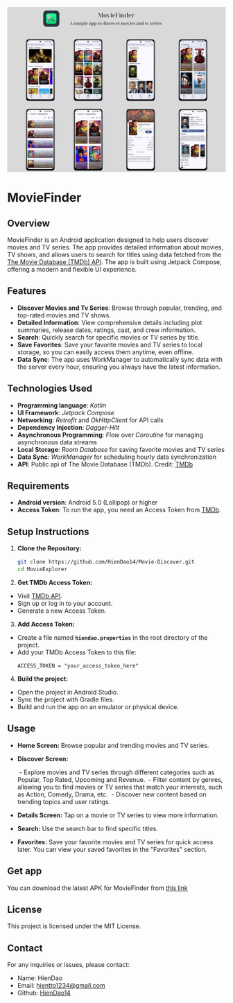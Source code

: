 ![](media/landing_page_MovieFinder.png)

# MovieFinder 
## Overview

MovieFinder is an Android application designed to help users discover movies and TV series. The app provides detailed information about movies, TV shows, and allows users to search for titles using data fetched from the [The Movie Database (TMDb) API](https://developer.themoviedb.org/docs/getting-started). The app is built using Jetpack Compose, offering a modern and flexible UI experience.

## Features

- **Discover Movies and Tv Series**: Browse through popular, trending, and top-rated movies and TV shows.
- **Detailed Information**: View comprehensive details including plot summaries, release dates, ratings, cast, and crew information.
- **Search**: Quickly search for specific movies or TV series by title.
- **Save Favorites**: Save your favorite movies and TV series to local storage, so you can easily access them anytime, even offline.
- **Data Sync**: The app uses WorkManager to automatically sync data with the server every hour, ensuring you always have the latest information.

## Technologies Used
- **Programming language**: *Kotlin*
- **UI Framework**: *Jetpack Compose*
- **Networking**: *Retrofit* and *OkHttpClient* for API calls
- **Dependency Injection**: *Dagger-Hilt*
- **Asynchronous Programming**: *Flow* over *Coroutine* for managing asynchronous data streams
- **Local Storage**: *Room Database* for saving favorite movies and TV series
- **Data Sync**: *WorkManager* for scheduling hourly data synchronization
- **API**: Public api of The Movie Database (TMDb). Credit: [TMDb](https://developer.themoviedb.org/docs/getting-started)

## Requirements
- **Android version**: Android 5.0 (Lollipop) or higher
- **Access Token**: To run the app, you need an Access Token from [TMDb](https://developer.themoviedb.org/docs/getting-started).

## Setup Instructions

1. **Clone the Repository:**
    ```bash
    git clone https://github.com/HienDao14/Movie-Discover.git
    cd MovieExplorer
    ```
2. **Get TMDb Access Token:**
- Visit [TMDb API](https://developer.themoviedb.org/docs/getting-started).
- Sign up or log in to your account.
- Generate a new Access Token.
3. **Add Access Token:**
- Create a file named **`hiendao.properties`** in the root directory of the project.
- Add your TMDb Access Token to this file:
    ```
    ACCESS_TOKEN = "your_access_token_here"
    ```
4. **Build the project:**
- Open the project in Android Studio.
- Sync the project with Gradle files.
- Build and run the app on an emulator or physical device.

## Usage
- **Home Screen:** Browse popular and trending movies and TV series.
- **Discover Screen:** 

    &nbsp;- Explore movies and TV series through different categories such as Popular, Top Rated, Upcoming and Revenue.
    &nbsp;- Filter content by genres, allowing you to find movies or TV series that match your interests, such as Action, Comedy, Drama, etc.
    &nbsp;- Discover new content based on trending topics and user ratings.
- **Details Screen:** Tap on a movie or TV series to view more information.
- **Search:** Use the search bar to find specific titles.
- **Favorites:** Save your favorite movies and TV series for quick access later. You can view your saved favorites in the "Favorites" section.

## Get app
You can download the latest APK for MovieFinder from [this link](https://github.com/HienDao14/Movie-Discover/releases/tag/Release)


## License
This project is licensed under the MIT License.

## Contact
For any inquiries or issues, please contact:

- Name: HienDao
- Email: hientto1234@gmail.com
- Github: [HienDao14](https://github.com/HienDao14)
